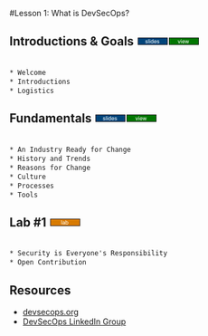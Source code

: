 #Lesson 1: What is DevSecOps?

## Introductions & Goals [![slides](../_images/slides-clean.png)](may-DSO-bootcamp-week-one-intros.pdf)[![view](../_images/view-clean.png)](https://speakerdeck.com/devsecops/devsecops-bootcamp-week-1-introductions)

```

* Welcome
* Introductions
* Logistics

```

## Fundamentals [![slides](../_images/slides-clean.png)](may-DSO-bootcamp-week-one-lesson-one.pdf)[![view](../_images/view-clean.png)](https://speakerdeck.com/devsecops/devsecops-bootcamp-week-1-lesson-1)

```

* An Industry Ready for Change
* History and Trends
* Reasons for Change
* Culture
* Processes
* Tools

```

## Lab #1 [![slides](../_images/lab-clean.png)]()

```

* Security is Everyone's Responsibility
* Open Contribution

```

## Resources

* [devsecops.org](devsecops.org)
* [DevSecOps LinkedIn Group](https://www.linkedin.com/groups/6817408)

